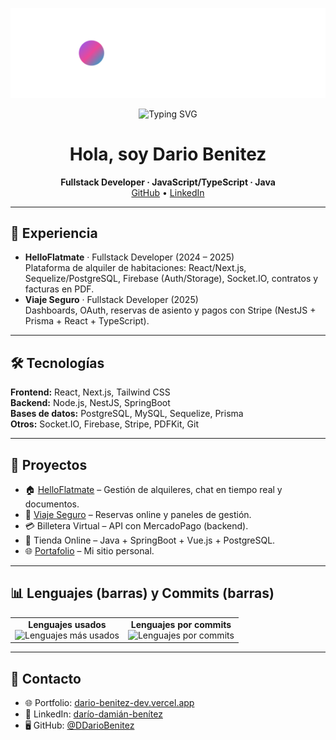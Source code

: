 <!-- Banner propio -->
<p align="center">
  <img src="banner.svg" alt="Banner" />
</p>

<!-- Animación typing -->
<p align="center">
  <img src="https://readme-typing-svg.demolab.com?font=Inter&weight=600&size=22&duration=3000&pause=800&center=true&vCenter=true&width=900&lines=Fullstack+Developer;Node.js+%7C+React+%7C+Next.js+%7C+NestJS+%7C+SpringBoot;Arquitectura%2C+escalabilidad+y+UX" alt="Typing SVG" />
</p>

<h1 align="center">Hola, soy Dario Benitez</h1>
<p align="center">
  <b>Fullstack Developer · JavaScript/TypeScript · Java</b><br/>
  <a href="https://github.com/DDarioBenitez">GitHub</a> •
  <a href="https://www.linkedin.com/in/dar%C3%ADo-dami%C3%A1n-ben%C3%ADtez/">LinkedIn</a>
</p>

---

## 🚀 Experiencia
- **HelloFlatmate** · Fullstack Developer (2024 – 2025)  
  Plataforma de alquiler de habitaciones: React/Next.js, Sequelize/PostgreSQL, Firebase (Auth/Storage), Socket.IO, contratos y facturas en PDF.
- **Viaje Seguro** · Fullstack Developer (2025)  
  Dashboards, OAuth, reservas de asiento y pagos con Stripe (NestJS + Prisma + React + TypeScript).

---

## 🛠️ Tecnologías
**Frontend:** React, Next.js, Tailwind CSS  
**Backend:** Node.js, NestJS, SpringBoot  
**Bases de datos:** PostgreSQL, MySQL, Sequelize, Prisma  
**Otros:** Socket.IO, Firebase, Stripe, PDFKit, Git

---

## 📂 Proyectos
- 🏠 [HelloFlatmate](http://www.helloflatmate.com/) – Gestión de alquileres, chat en tiempo real y documentos.  
- 🚐 [Viaje Seguro](https://viajeseguro.site/) – Reservas online y paneles de gestión.  
- 💳 Billetera Virtual – API con MercadoPago (backend).  
- 👕 Tienda Online – Java + SpringBoot + Vue.js + PostgreSQL.  
- 🌐 [Portafolio](https://dario-benitez-dev.vercel.app/) – Mi sitio personal.

---

## 📊 Lenguajes (barras) y Commits (barras)

<table>
  <tr>
    <td valign="top" align="center">
      <strong>Lenguajes usados</strong><br/>
      <img src="https://github-readme-stats.vercel.app/api/top-langs/?username=DDarioBenitez&layout=compact&theme=radical&langs_count=8" alt="Lenguajes más usados" />
    </td>
    <td valign="top" align="center">
      <strong>Lenguajes por commits</strong><br/>
      <img src="https://github-profile-summary-cards.vercel.app/api/cards/most-commit-language?username=DDarioBenitez&theme=radical" alt="Lenguajes por commits" />
    </td>
  </tr>
</table>

---

## 🤝 Contacto
- 🌐 Portfolio: [dario-benitez-dev.vercel.app](https://dario-benitez-dev.vercel.app)  
- 💼 LinkedIn: [darío-damián-benítez](https://www.linkedin.com/in/dar%C3%ADo-dami%C3%A1n-ben%C3%ADtez/)  
- 🖥 GitHub: [@DDarioBenitez](https://github.com/DDarioBenitez)
